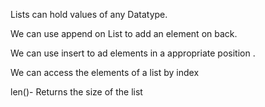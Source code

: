 Lists can hold values of any Datatype.

We can use append on List to add an element on back.

We can use insert to ad elements in a appropriate position .

We can access the elements of a list by index 

len()- Returns the size of the list
